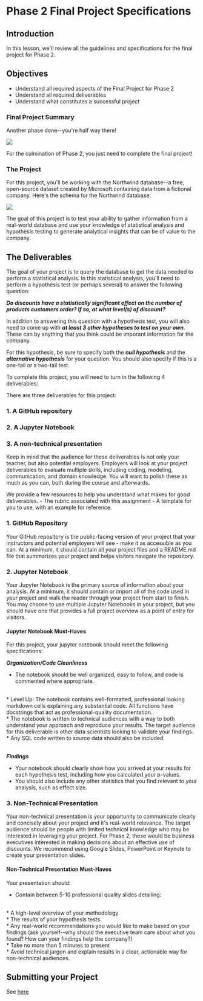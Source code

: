
# Phase 2 Final Project Specifications

## Introduction

In this lesson, we'll review all the guidelines and specifications for the final project for Phase 2. 

## Objectives

* Understand all required aspects of the Final Project for Phase 2
* Understand all required deliverables
* Understand what constitutes a successful project

### Final Project Summary

Another phase done--you're half way there!

<img src='https://raw.githubusercontent.com/learn-co-curriculum/dsc-2-final-project/master/halfway-there.gif'>

For the culmination of Phase 2, you just need to complete the final project!

### The Project

For this project, you'll be working with the Northwind database--a free, open-source dataset created by Microsoft containing data from a fictional company. Here's the schema for the Northwind database:

<img src='https://raw.githubusercontent.com/learn-co-curriculum/dsc-2-final-project/master/Northwind_ERD.png'>

The goal of this project is to test your ability to gather information from a real-world database and use your knowledge of statistical analysis and hypothesis testing to generate analytical insights that can be of value to the company. 

## The Deliverables

The goal of your project is to query the database to get the data needed to perform a statistical analysis. In this statistical analysis, you'll need to perform a hypothesis test (or perhaps several) to answer the following question:

**_Do discounts have a statistically significant effect on the number of products customers order? If so, at what level(s) of discount?_**

In addition to answering this question with a hypothesis test, you will also need to come up with **_at least 3 other hypotheses to test on your own_**.  These can by anything that you think could be imporant information for the company. 

For this hypothesis, be sure to specify both the **_null hypothesis_** and the **_alternative hypothesis_** for your question.  You should also specify if this is a one-tail or a two-tail test. 

To complete this project, you will need to turn in the following 4 deliverables:

There are three deliverables for this project:

### 1. A GitHub repository
### 2. A Jupyter Notebook
### 3. A non-technical presentation

Keep in mind that the audience for these deliverables is not only your teacher, but also potential employers. Employers will look at your project deliverables to evaluate multiple skills, including coding, modeling, communication, and domain knowledge. You will want to polish these as much as you can, both during the course and afterwards.

We provide a few resources to help you understand what makes for good deliverables. - The rubric associated with this assignment - A template for you to use, with an example for reference.

### 1. GitHub Repository

Your GitHub repository is the public-facing version of your project that your instructors and potential employers will see - make it as accessible as you can. At a minimum, it should contain all your project files and a README.md file that summarizes your project and helps visitors navigate the repository.

### 2. Jupyter Notebook

Your Jupyter Notebook is the primary source of information about your analysis. At a minimum, it should contain or import all of the code used in your project and walk the reader through your project from start to finish. You may choose to use multiple Jupyter Notebooks in your project, but you should have one that provides a full project overview as a point of entry for visitors.

#### Jupyter Notebook Must-Haves

For this project, your jupyter notebook should meet the following specifications:

**_Organization/Code Cleanliness_**

* The notebook should be well organized, easy to follow, and code is commented where appropriate.  
<br>  
    * Level Up: The notebook contains well-formatted, professional looking markdown cells explaining any substantial code. All functions have docstrings that act as professional-quality documentation.  
<br>      
* The notebook is written to technical audiences with a way to both understand your approach and reproduce your results. The target audience for this deliverable is other data scientists looking to validate your findings.  
<br>    
* Any SQL code written to source data should also be included.
<br>
<br>

**_Findings_**

* Your notebook should clearly show how you arrived at your results for each hypothesis test, including how you calculated your p-values.   
* You should also include any other statistics that you find relevant to your analysis, such as effect size. 

### 3. Non-Technical Presentation

Your non-technical presentation is your opportunity to communicate clearly and concisely about your project and it's real-world relevance. The target audience should be people with limited technical knowledge who may be interested in leveraging your project. For Phase 2, these would be business executives interested in making decisions about an effective use of discounts. We recommend using Google Slides, PowerPoint or Keynote to create your presentation slides.

#### Non-Technical Presentation Must-Haves

Your presentation should:

* Contain between 5-10 professional quality slides detailing:
<br>  
    * A high-level overview of your methodology  
    <br>  
    * The results of your hypothesis tests  
    <br>  
    * Any real-world recommendations you would like to make based on your findings (ask yourself--why should the executive team care about what you found? How can your findings help the company?)  
    <br>  
* Take no more than 5 minutes to present  
<br>  
* Avoid technical jargon and explain results in a clear, actionable way for non-technical audiences.  

## Submitting your Project

See [here](https://github.com/learn-co-curriculum/dsc-project-submissions-campus)
